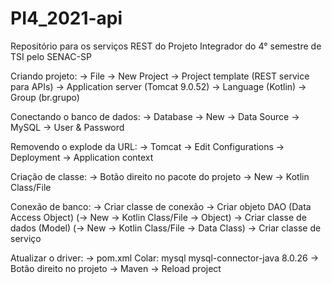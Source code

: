 # PI4_2021-api
Repositório para os serviços REST do Projeto Integrador do 4° semestre de TSI pelo SENAC-SP


Criando projeto:
-> File -> New Project -> Project template (REST service para APIs) -> Application server (Tomcat 9.0.52) -> Language (Kotlin) -> Group (br.grupo)

Conectando o banco de dados:
-> Database -> New -> Data Source -> MySQL -> User & Password

Removendo o explode da URL:
-> Tomcat -> Edit Configurations -> Deployment -> Application context

Criação de classe:
-> Botão direito no pacote do projeto -> New -> Kotlin Class/File

Conexão de banco:
-> Criar classe de conexão
-> Criar objeto DAO (Data Access Object) (-> New -> Kotlin Class/File -> Object)
-> Criar classe de dados (Model) (-> New -> Kotlin Class/File -> Data Class)
-> Criar classe de serviço

Atualizar o driver:
-> pom.xml
Colar:
        <dependency>
            <groupId>mysql</groupId>
            <artifactId>mysql-connector-java</artifactId>
            <version>8.0.26</version>
        </dependency>
-> Botão direito no projeto -> Maven -> Reload project
